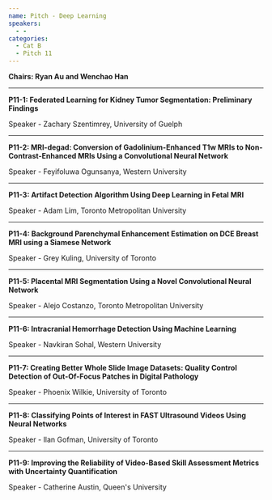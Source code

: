 ```yaml
---
name: Pitch - Deep Learning
speakers:
  - -
categories:
  - Cat B
  - Pitch 11
---
```


**Chairs: Ryan Au and Wenchao Han**

_____________________________________________________

**P11-1: Federated Learning for Kidney Tumor Segmentation: Preliminary Findings**

Speaker - Zachary Szentimrey, University of Guelph 

_____________________________________________________

**P11-2: MRI-degad: Conversion of Gadolinium-Enhanced T1w MRIs to Non-Contrast-Enhanced MRIs Using a Convolutional Neural Network**

Speaker - Feyifoluwa Ogunsanya, Western University 

_____________________________________________________

**P11-3: Artifact Detection Algorithm Using Deep Learning in Fetal MRI**

Speaker - Adam Lim, Toronto Metropolitan University 

_____________________________________________________

**P11-4: Background Parenchymal Enhancement Estimation on DCE Breast MRI using a Siamese Network**

Speaker - Grey Kuling, University of Toronto 

_____________________________________________________

**P11-5: Placental MRI Segmentation Using a Novel Convolutional Neural Network**

Speaker - Alejo Costanzo, Toronto Metropolitan University 

_____________________________________________________

**P11-6: Intracranial Hemorrhage Detection Using Machine Learning**

Speaker - Navkiran Sohal, Western University 

_____________________________________________________

**P11-7: Creating Better Whole Slide Image Datasets: Quality Control Detection of Out-Of-Focus Patches in Digital Pathology**

Speaker - Phoenix Wilkie, University of Toronto 

_____________________________________________________

**P11-8: Classifying Points of Interest in FAST Ultrasound Videos Using Neural Networks**

Speaker - Ilan Gofman, University of Toronto 

_____________________________________________________

**P11-9: Improving the Reliability of Video-Based Skill Assessment Metrics with Uncertainty Quantification**

Speaker - Catherine Austin, Queen's University 


